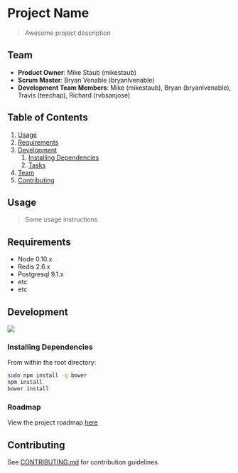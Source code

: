 # Project Name

> Awesome project description

## Team

  - __Product Owner__: Mike Staub (mikestaub)
  - __Scrum Master__: Bryan Venable (bryanlvenable)
  - __Development Team Members__: Mike (mikestaub), Bryan (bryanlvenable), Travis (teechap), Richard (rvbsanjose)

## Table of Contents

1. [Usage](#Usage)
1. [Requirements](#requirements)
1. [Development](#development)
    1. [Installing Dependencies](#installing-dependencies)
    1. [Tasks](#tasks)
1. [Team](#team)
1. [Contributing](#contributing)

## Usage

> Some usage instructions

## Requirements

- Node 0.10.x
- Redis 2.6.x
- Postgresql 9.1.x
- etc
- etc

## Development
<img src='https://travis-ci.org/tikr/tikr.svg?branch=master'>

### Installing Dependencies

From within the root directory:

```sh
sudo npm install -g bower
npm install
bower install
```

### Roadmap

View the project roadmap [here](LINK_TO_PROJECT_ISSUES)


## Contributing

See [CONTRIBUTING.md](CONTRIBUTING.md) for contribution guidelines.
